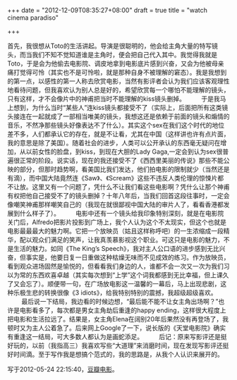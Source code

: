 +++
date = "2012-12-09T08:35:27+08:00"
draft = true
title = "watch cinema paradiso"

+++



首先，我很想从Toto的生活讲起。导演是很聪明的，他会给主角大量的特写镜头，而当我们不知不觉知道谁是主角时，便会把自己代入其中。我觉得我就是Toto，于是会为他偷去电影院、调皮地拿到电影底片感到兴奋，又会为他被母亲痛打觉得可怜（其实也不是可怜啦，就是那种自身不被理解的窘态）。我是我想到的第一点，以感性的第一人称去欣赏电影，当然有影评者会认为我们应该客观理性地看待问题，但我喜欢认为别人总是好的，希望欣赏每一个哪怕不能理解的镜头，只有这样，才不会像片中的神甫把当时不能理解的kiss镜头删掉。 
　　 
于是我马上想到，为什么当时“某些人”连kiss镜头都接受不了（实际上，后面把所有这类镜头接连在一起就成了一部相当唯美的镜头，我想这还是依赖于前面的镜头和煽情的音乐，不然净那些镜头好像表达不了什么）。其实这个sex在我们这个时代的地位差不多，人们都承认它的存在，就是不让看，尤其在中国（这样讲也许有点片面，我的意思是除了美国）。随着社会的进步，人类可以公开承认的东西毫无疑问在增加，从以前女性的脸盘，到kiss，到现在大胆的Lady Gaga,一定会到认为sex很普遍很正常的阶段。说实话，现在的我还接受不了《西西里美丽的传说》那些不能公映的部分，但那时趋势啊，看美国比我们发达，他们拍电影的限制就少（当然还是有滴），而中国大陆竟然连《Saw》、《Scream》这些不违反人类伦理的惊悚片都不让放。这里又有一个问题了，凭什么不让我们看这些电影啊？凭什么让那个神甫有权把他自己接受不了的镜头删掉？十年八年后，当我们回首这段往事时，一定会像嘲笑神甫那样嘲笑自己的（我现在就很鄙视中国大陆的审片人了，看看香港都发展到什么样子了）。 
　　 
电影中还有一个镜头给我印象特别深刻，就是在电影院关门后，Alfredo把影片投影到广场上，我个人认为这个不太现实，但这个也就是电影最最最大的魅力啊。它把一个放映员（姑且这样称呼吧）的一生浓缩成一段精华，配以观众们满足的笑声，让我真羡慕影视这个职业。可这只是电影的魅力，不是生活的魅力。如同《The King’s Speech》，我对主人公口语的进步感到无比兴奋，但事实是，他要日复一日重做这种枯燥无味而不见成效的练习。作为放映员，看到观众进场固然是愉悦的，但看看我们身边的人，谁都不会一次又一次为我们习以为常的东西欢喜卓越（其实每次想到“上学”这个词我都感到无比幸福，但上课久了又会忘了）。顺便带一句，在广场放电影这一温馨的一幕后，马上出现悲剧，这种乐极生悲的转换很像《3 idiots》，给我特别特别的震撼，我超级超级喜欢。 
　　 
最后说一下结局，我边看的时候边想，“最后能不能不让女主角出场啊？”也许是电影看多了，每次都是男女主角劫后重逢的happy ending，这样很大程度上把电影和生活拉远了。结果是，女主角Elena在阔别20年后果然没有再登场了，我顿时又为主人公着急了。后来网上Google了一下，说长版的《天堂电影院》确实有重逢这一结局，可大多数人都认为是画蛇添足。 
　　 
后记：原来写影评还是挺好玩的，以前（我指高三）我喜欢写些“大道理”来消磨时间，现在发现写影评还挺好时间滴。至于写作我是想搞个范式的，我的思路是，从我个人认识来展开的。 

写于2012-05-24 22:15:40，[豆瓣电影](http://movie.douban.com/review/5440682/)。